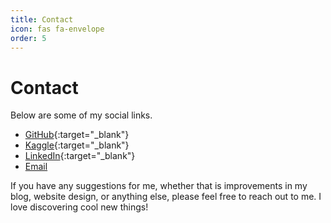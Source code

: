 ```yaml
---
title: Contact
icon: fas fa-envelope
order: 5
---
```


# Contact

Below are some of my social links. 
- [GitHub](https://github.com/ssohamsud){:target="_blank"}
- [Kaggle](https://www.kaggle.com/sohamsud){:target="_blank"}
- [LinkedIn](https://www.linkedin.com/in/soham-sud/){:target="_blank"}
- [Email](mailto:ss8323@ic.ac.uk)

If you have any suggestions for me, whether that is improvements in my blog, website design, or anything else, please feel free to reach out to me. I love discovering cool new things! 

